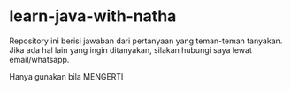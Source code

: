 # learn-java-with-natha
Repository ini berisi jawaban dari pertanyaan yang teman-teman tanyakan. Jika ada hal lain yang ingin ditanyakan, silakan hubungi saya lewat email/whatsapp.

Hanya gunakan bila MENGERTI
